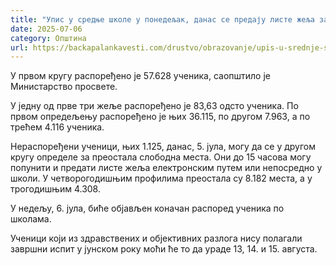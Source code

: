 ```yaml
---
title: "Упис у средње школе у понедељак, данас се предају листе жеља за преостала места"
date: 2025-07-06
category: Општина
url: https://backapalankavesti.com/drustvo/obrazovanje/upis-u-srednje-skole-u-ponedeljak-danas-se-predaju-liste-zelja-za-preostala-mesta/
---
```


У првом кругу распоређено је 57.628 ученика, саопштило је Министарство просвете.

У једну од прве три жеље распоређено је 83,63 одсто ученика. По првом опредељењу распоређено је њих 36.115, по другом 7.963, а по трећем 4.116 ученика.

Нераспоређени ученици, њих 1.125, данас, 5. јула, могу да се у другом кругу определе за преостала слободна места. Они до 15 часова могу попунити и предати листе жеља електронским путем или непосредно у школи. У четворогодишњим профилима преостала су 8.182 места, а у трогодишњим 4.308.

У недељу, 6. јула, биће објављен коначан распоред ученика по школама.

Ученици који из здравствених и објективних разлога нису полагали завршни испит у јунском року моћи ће то да ураде 13, 14. и 15. августа.
